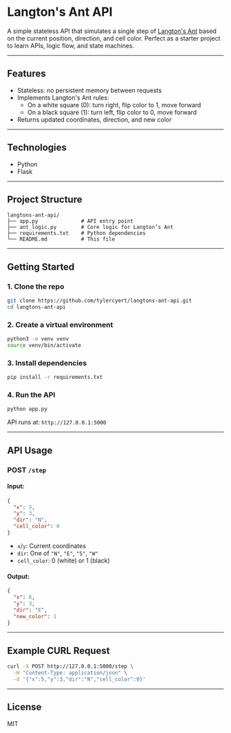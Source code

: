 # Langton's Ant API

A simple stateless API that simulates a single step of [Langton's Ant](https://en.wikipedia.org/wiki/Langton%27s_ant) based on the current position, direction, and cell color. Perfect as a starter project to learn APIs, logic flow, and state machines.

---

## Features

- Stateless: no persistent memory between requests
- Implements Langton's Ant rules:
  - On a white square (0): turn right, flip color to 1, move forward
  - On a black square (1): turn left, flip color to 0, move forward
- Returns updated coordinates, direction, and new color

---

## Technologies

- Python
- Flask

---

## Project Structure

```
langtons-ant-api/
├── app.py              # API entry point
├── ant_logic.py        # Core logic for Langton’s Ant
├── requirements.txt    # Python dependencies
└── README.md           # This file
```

---

## Getting Started

### 1. Clone the repo

```bash
git clone https://github.com/tylercyert/langtons-ant-api.git
cd langtons-ant-api
```

### 2. Create a virtual environment

```bash
python3 -m venv venv
source venv/bin/activate
```

### 3. Install dependencies

```bash
pip install -r requirements.txt
```

### 4. Run the API

```bash
python app.py
```

API runs at: `http://127.0.0.1:5000`

---

## API Usage

### POST `/step`

#### Input:
```json
{
  "x": 5,
  "y": 3,
  "dir": "N",
  "cell_color": 0
}
```

- `x`/`y`: Current coordinates
- `dir`: One of `"N"`, `"E"`, `"S"`, `"W"`
- `cell_color`: 0 (white) or 1 (black)

#### Output:
```json
{
  "x": 6,
  "y": 3,
  "dir": "E",
  "new_color": 1
}
```

---

## Example CURL Request

```bash
curl -X POST http://127.0.0.1:5000/step \
  -H "Content-Type: application/json" \
  -d '{"x":5,"y":3,"dir":"N","cell_color":0}'
```

---

## License

MIT
